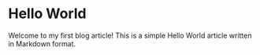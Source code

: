 # Hello World

Welcome to my first blog article! This is a simple Hello World article written in Markdown format.